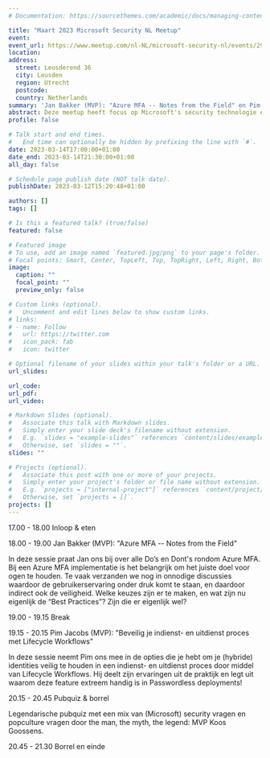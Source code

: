 ```yaml
---
# Documentation: https://sourcethemes.com/academic/docs/managing-content/

title: "Maart 2023 Microsoft Security NL Meetup"
event:
event_url: https://www.meetup.com/nl-NL/microsoft-security-nl/events/291046859/
location:
address:
  street: Leusderend 36
  city: Leusden
  region: Utrecht
  postcode:
  country: Netherlands
summary: 'Jan Bakker (MVP): "Azure MFA -- Notes from the Field" en Pim Jacobs (MVP): "Beveilig je indienst- en uitdienst proces met Lifecycle Workflows"'
abstract: Deze meetup heeft focus op Microsoft's security technologie en de meetups zijn bedoeld om ervaring en kennis te delen. Onderwerpen die aan bod komen zijn onder andere Microsoft Azure, Azure AD, Microsoft Defender, Microsoft Sentinel en meer.
profile: false

# Talk start and end times.
#   End time can optionally be hidden by prefixing the line with `#`.
date: 2023-03-14T17:00:00+01:00
date_end: 2023-03-14T21:30:00+01:00
all_day: false

# Schedule page publish date (NOT talk date).
publishDate: 2023-03-12T15:20:48+01:00

authors: []
tags: []

# Is this a featured talk? (true/false)
featured: false

# Featured image
# To use, add an image named `featured.jpg/png` to your page's folder. 
# Focal points: Smart, Center, TopLeft, Top, TopRight, Left, Right, BottomLeft, Bottom, BottomRight.
image:
  caption: ""
  focal_point: ""
  preview_only: false

# Custom links (optional).
#   Uncomment and edit lines below to show custom links.
# links:
# - name: Follow
#   url: https://twitter.com
#   icon_pack: fab
#   icon: twitter

# Optional filename of your slides within your talk's folder or a URL.
url_slides:

url_code:
url_pdf:
url_video:

# Markdown Slides (optional).
#   Associate this talk with Markdown slides.
#   Simply enter your slide deck's filename without extension.
#   E.g. `slides = "example-slides"` references `content/slides/example-slides.md`.
#   Otherwise, set `slides = ""`.
slides: ""

# Projects (optional).
#   Associate this post with one or more of your projects.
#   Simply enter your project's folder or file name without extension.
#   E.g. `projects = ["internal-project"]` references `content/project/deep-learning/index.md`.
#   Otherwise, set `projects = []`.
projects: []
---
```


17.00 - 18.00 Inloop & eten

18.00 - 19.00 Jan Bakker (MVP): "Azure MFA -- Notes from the Field"

In deze sessie praat Jan ons bij over alle Do’s en Dont's rondom Azure MFA. Bij een Azure MFA implementatie is het belangrijk om het juiste doel voor ogen te houden. Te vaak verzanden we nog in onnodige discussies waardoor de gebruikerservaring onder druk komt te staan, en daardoor indirect ook de veiligheid. Welke keuzes zijn er te maken, en wat zijn nu eigenlijk de “Best Practices”? Zijn die er eigenlijk wel?

19.00 - 19.15 Break

19.15 - 20.15 Pim Jacobs (MVP): "Beveilig je indienst- en uitdienst proces met Lifecycle Workflows"

In deze sessie neemt Pim ons mee in de opties die je hebt om je (hybride) identities veilig te houden in een indienst- en uitdienst proces door middel van Lifecycle Workflows. Hij deelt zijn ervaringen uit de praktijk en legt uit waarom deze feature extreem handig is in Passwordless deployments!

20.15 - 20.45 Pubquiz & borrel

Legendarische pubquiz met een mix van (Microsoft) security vragen en popculture vragen door the man, the myth, the legend: MVP Koos Goossens.

20.45 - 21.30 Borrel en einde
